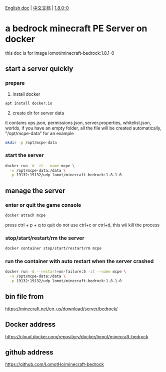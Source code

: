 [English doc](https://github.com/LomotHo/minecraft-bedrock) | [中文文档](https://github.com/LomotHo/minecraft-bedrock/blob/master/readme_zh.md) | [1.8.0-0](https://github.com/LomotHo/minecraft-bedrock/blob/master/doc/zh/readme_1.8.0-0.md)

# a bedrock minecraft PE Server on docker
this doc is for image lomot/minecraft-bedrock:1.8.1-0

## start a server quickly
### prepare
 1. install docker

```bash
apt install docker.io
```

 2. create dir for server data

it contains ops.json, permissions.json, server.properties, whitelist.json, worlds, if you have an empty folder, all the file will be created automatically, "/opt/mcpe-data" for an example
```bash
mkdir -p /opt/mcpe-data
```

### start the server
```bash
docker run -d -it --name mcpe \
  -v /opt/mcpe-data:/data \
  -p 19132:19132/udp lomot/minecraft-bedrock:1.8.1-0
```

## manage the server
### enter or quit the game console
```bash
docker attach mcpe
```
press ctrl + p + q to quit
do not use ctrl+c or ctrl+d, this wii kill the process

### stop/start/restart/rm the server 
```bash
docker container stop/start/restart/rm mcpe
```

### run the container with auto restart when the server crashed
```bash
docker run -d --restart=on-failure:5 -it --name mcpe \
  -v /opt/mcpe-data:/data \
  -p 19132:19132/udp lomot/minecraft-bedrock:1.8.1-0
```

## bin file from 
https://minecraft.net/en-us/download/server/bedrock/

## Docker address
https://cloud.docker.com/repository/docker/lomot/minecraft-bedrock

## github address
https://github.com/LomotHo/minecraft-bedrock
